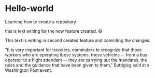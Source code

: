 # Hello-world
Learning how to create a repository

this is text writing for the new feature created.
😃


This text is writing in second created feature and cominting the changes.



"It is very important for travelers, commuters to recognize that those workers who are operating these systems, these vehicles -- from a bus operator to a flight attendant -- they are carrying out the mandates, the rules and the guidance that have been given to them," Buttigieg said at a Washington Post event.
